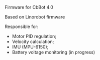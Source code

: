 Firmware for CbBot 4.0

Based on Linorobot firmware

Responsible for:
 - Motor PID regulation;
 - Velocity calculation;
 - IMU (MPU-6150);
 - Battery voltage monitoring (in progress)
